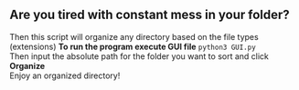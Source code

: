 ## Are you tired with constant mess in your folder?
Then this script  will organize any directory based on the file types (extensions)
**To run the program execute GUI file** 
```python3 GUI.py``` <br>
Then input the absolute path for the folder you want to sort and click **Organize** <br>
Enjoy an organized directory!
